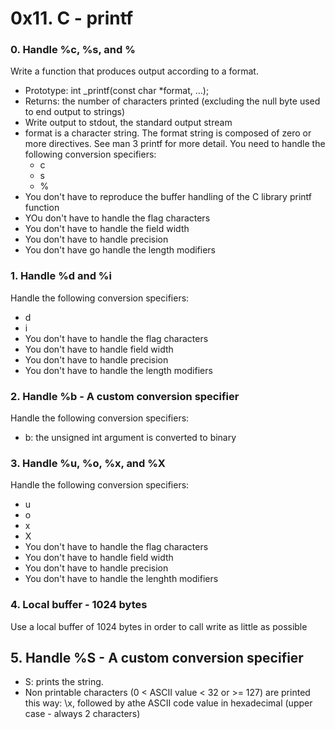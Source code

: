 # 0x11. C - printf

### 0. Handle %c, %s, and %
Write a function that produces output according to a format.
* Prototype: int \_printf(const char \*format, ...);
* Returns: the number of characters printed (excluding the null byte used to end output to strings)
* Write output to stdout, the standard output stream
* format is a character string. The format string is composed of zero or more directives. See man 3 printf for more detail. You need to handle the following conversion specifiers:
    * c
    * s
    * %
* You don't have to reproduce the buffer handling of the C library printf function
* YOu don't have to handle the flag characters
* You don't have to handle the field width
* You don't have to handle precision
* You don't have go handle the length modifiers

### 1. Handle %d and %i
Handle the following conversion specifiers:
* d
* i
* You don't have to handle the flag characters
* You don't have to handle field width
* You don't have to handle precision
* You don't have to handle the length modifiers

### 2. Handle %b - A custom conversion specifier
Handle the following conversion specifiers:
* b: the unsigned int argument is converted to binary

### 3. Handle %u, %o, %x, and %X
Handle the following conversion specifiers:
* u
* o
* x
* X
* You don't have to handle the flag characters
* You don't have to handle field width
* You don't have to handle precision
* You don't have to handle the lenghth modifiers

### 4. Local buffer - 1024 bytes
Use a local buffer of 1024 bytes in order to call write as little as possible

## 5. Handle %S - A custom conversion specifier
* S: prints the string.
* Non printable characters (0 < ASCII value < 32 or >= 127) are printed this way: \x, followed by athe ASCII code value in hexadecimal (upper case - always 2 characters)
